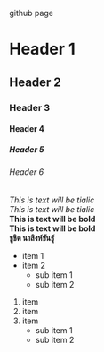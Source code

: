 github page
# Header 1
## Header 2
### Header 3
#### Header 4
##### Header 5
###### Header 6
*This is text will be tialic*
<br>_This is text will be tialic_
<br>**This is text will be bold**
<br>**This is text will be bold**
<br>**ชูชิต นาสิงห์ขันธุ์**

* item 1
* item 2 
  * sub item 1
  * sub item 2
  
1. item
2. item
3. item
   * sub item 1 
   * sub item 2

 
